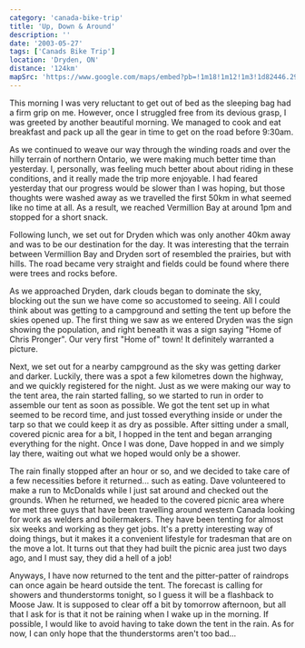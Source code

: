 ```yaml
---
category: 'canada-bike-trip'
title: 'Up, Down & Around'
description: ''
date: '2003-05-27'
tags: ['Canads Bike Trip']
location: 'Dryden, ON'
distance: '124km'
mapSrc: 'https://www.google.com/maps/embed?pb=!1m18!1m12!1m3!1d82446.29723547946!2d-92.81825653720952!3d49.777662392524114!2m3!1f0!2f0!3f0!3m2!1i1024!2i768!4f13.1!3m3!1m2!1s0x52a2b23236a755a5%3A0x5713e2ceeacba765!2sDryden%2C%20ON!5e0!3m2!1sen!2sca!4v1609174528655!5m2!1sen!2sca'
---
```

This morning I was very reluctant to get out of bed as the sleeping bag had a firm grip on me. However, once I struggled free from its devious grasp, I was greeted by another beautiful morning. We managed to cook and eat breakfast and pack up all the gear in time to get on the road before 9:30am.

As we continued to weave our way through the winding roads and over the hilly terrain of northern Ontario, we were making much better time than yesterday. I, personally, was feeling much better about about riding in these conditions, and it really made the trip more enjoyable. I had feared yesterday that our progress would be slower than I was hoping, but those thoughts were washed away as we travelled the first 50km in what seemed like no time at all. As a result, we reached Vermillion Bay at around 1pm and stopped for a short snack.

Following lunch, we set out for Dryden which was only another 40km away and was to be our destination for the day. It was interesting that the terrain between Vermillion Bay and Dryden sort of resembled the prairies, but with hills. The road became very straight and fields could be found where there were trees and rocks before.

As we approached Dryden, dark clouds began to dominate the sky, blocking out the sun we have come so accustomed to seeing. All I could think about was getting to a campground and setting the tent up before the skies opened up. The first thing we saw as we entered Dryden was the sign showing the population, and right beneath it was a sign saying "Home of Chris Pronger". Our very first "Home of" town! It definitely warranted a picture.

Next, we set out for a nearby campground as the sky was getting darker and darker. Luckily, there was a spot a few kilometres down the highway, and we quickly registered for the night. Just as we were making our way to the tent area, the rain started falling, so we started to run in order to assemble our tent as soon as possible. We got the tent set up in what seemed to be record time, and just tossed everything inside or under the tarp so that we could keep it as dry as possible. After sitting under a small, covered picnic area for a bit, I hopped in the tent and began arranging everything for the night. Once I was done, Dave hopped in and we simply lay there, waiting out what we hoped would only be a shower.

The rain finally stopped after an hour or so, and we decided to take care of a few necessities before it returned... such as eating. Dave volunteered to make a run to McDonalds while I just sat around and checked out the grounds. When he returned, we headed to the covered picnic area where we met three guys that have been travelling around western Canada looking for work as welders and boilermakers. They have been tenting for almost six weeks and working as they get jobs. It's a pretty interesting way of doing things, but it makes it a convenient lifestyle for tradesman that are on the move a lot. It turns out that they had built the picnic area just two days ago, and I must say, they did a hell of a job!

Anyways, I have now returned to the tent and the pitter-patter of raindrops can once again be heard outside the tent. The forecast is calling for showers and thunderstorms tonight, so I guess it will be a flashback to Moose Jaw. It is supposed to clear off a bit by tomorrow afternoon, but all that I ask for is that it not be raining when I wake up in the morning. If possible, I would like to avoid having to take down the tent in the rain. As for now, I can only hope that the thunderstorms aren't too bad...